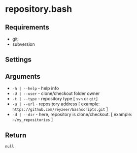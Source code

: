 # repository.bash

## Requirements

- git
- subversion

## Settings


## Arguments

- `-h | --help` - help info
- `-U | --user` - clone/checkout folder owner
- `-t | --type` - repository type [ `svn` or `git`]
- `-u | --url` - repository address [ example: `https://github.com/reyzeer/bashscripts.git` ]
- `-d | --dir` - here, repository is clone/checkout. [ example: `~/my_repositories` ]

## Return

`null`
